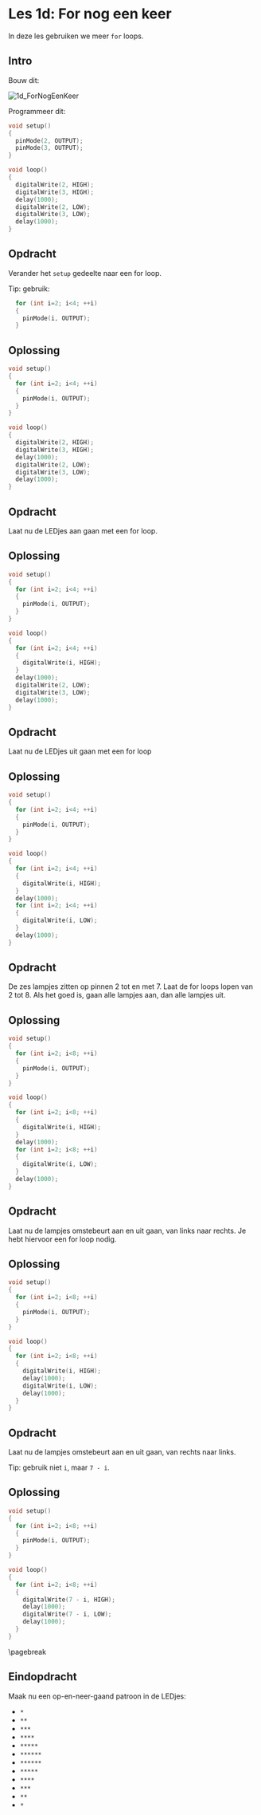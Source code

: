 # Les 1d: For nog een keer

In deze les gebruiken we meer `for` loops.

## Intro

Bouw dit:

![1d_ForNogEenKeer](1d_ForNogEenKeer.png)

Programmeer dit:

```c++
void setup()
{
  pinMode(2, OUTPUT);
  pinMode(3, OUTPUT);
}

void loop()
{
  digitalWrite(2, HIGH);
  digitalWrite(3, HIGH);
  delay(1000);
  digitalWrite(2, LOW);
  digitalWrite(3, LOW);
  delay(1000);
}
```

## Opdracht

Verander het `setup` gedeelte naar een for loop.

Tip: gebruik:

```c++
  for (int i=2; i<4; ++i) 
  {
    pinMode(i, OUTPUT);
  }
```

## Oplossing

```c++
void setup()
{
  for (int i=2; i<4; ++i) 
  {
    pinMode(i, OUTPUT);
  }
}

void loop()
{
  digitalWrite(2, HIGH);
  digitalWrite(3, HIGH);
  delay(1000);
  digitalWrite(2, LOW);
  digitalWrite(3, LOW);
  delay(1000);
}
```

## Opdracht

Laat nu de LEDjes aan gaan met een for loop.

## Oplossing

```c++
void setup()
{
  for (int i=2; i<4; ++i) 
  {
    pinMode(i, OUTPUT);
  }
}

void loop()
{
  for (int i=2; i<4; ++i) 
  {
    digitalWrite(i, HIGH);
  }
  delay(1000);
  digitalWrite(2, LOW);
  digitalWrite(3, LOW);
  delay(1000);
}
```

## Opdracht

Laat nu de LEDjes uit gaan met een for loop

## Oplossing

```c++
void setup()
{
  for (int i=2; i<4; ++i) 
  {
    pinMode(i, OUTPUT);
  }
}

void loop()
{
  for (int i=2; i<4; ++i) 
  {
    digitalWrite(i, HIGH);
  }
  delay(1000);
  for (int i=2; i<4; ++i) 
  {
    digitalWrite(i, LOW);
  }
  delay(1000);
}
```

## Opdracht

De zes lampjes zitten op pinnen 2 tot en met 7. 
Laat de for loops lopen van 2 tot 8. 
Als het goed is, gaan alle lampjes aan, dan alle lampjes uit.

## Oplossing

```c++
void setup()
{
  for (int i=2; i<8; ++i) 
  {
    pinMode(i, OUTPUT);
  }
}

void loop()
{
  for (int i=2; i<8; ++i) 
  {
    digitalWrite(i, HIGH);
  }
  delay(1000);
  for (int i=2; i<8; ++i) 
  {
    digitalWrite(i, LOW);
  }
  delay(1000);
}
```

## Opdracht

Laat nu de lampjes omstebeurt aan en uit gaan, van links naar rechts.
Je hebt hiervoor een for loop nodig.

## Oplossing

```c++
void setup()
{
  for (int i=2; i<8; ++i) 
  {
    pinMode(i, OUTPUT);
  }
}

void loop()
{
  for (int i=2; i<8; ++i) 
  {
    digitalWrite(i, HIGH);
    delay(1000);
    digitalWrite(i, LOW);
    delay(1000);
  }
}
```

## Opdracht

Laat nu de lampjes omstebeurt aan en uit gaan, van rechts naar links.

Tip: gebruik niet `i`, maar `7 - i`.

## Oplossing

```c++
void setup()
{
  for (int i=2; i<8; ++i) 
  {
    pinMode(i, OUTPUT);
  }
}

void loop()
{
  for (int i=2; i<8; ++i) 
  {
    digitalWrite(7 - i, HIGH);
    delay(1000);
    digitalWrite(7 - i, LOW);
    delay(1000);
  }
}
```

\pagebreak

## Eindopdracht

Maak nu een op-en-neer-gaand patroon in de LEDjes:

 * `*`
 * `**`
 * `***`
 * `****`
 * `*****`
 * `******`
 * `******`
 * `*****`
 * `****`
 * `***`
 * `**`
 * `*`
